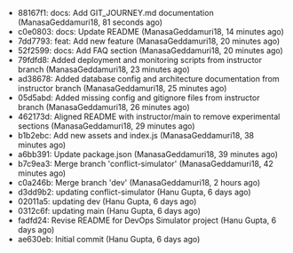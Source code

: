 - 88167f1: docs: Add GIT_JOURNEY.md documentation (ManasaGeddamuri18, 81 seconds ago)
- c0e0803: docs: Update README (ManasaGeddamuri18, 14 minutes ago)
- 7dd7793: feat: Add new feature (ManasaGeddamuri18, 20 minutes ago)
- 52f2599: docs: Add FAQ section (ManasaGeddamuri18, 20 minutes ago)
- 79fdfd8: Added deployment and monitoring scripts from instructor branch (ManasaGeddamuri18, 23 minutes ago)
- ad38678: Added database config and architecture documentation from instructor branch (ManasaGeddamuri18, 25 minutes ago)
- 05d5abd: Added missing config and gitignore files from instructor branch (ManasaGeddamuri18, 26 minutes ago)
- 462173d: Aligned README with instructor/main to remove experimental sections (ManasaGeddamuri18, 29 minutes ago)
- b1b2ebc: Add new assets and index.js (ManasaGeddamuri18, 38 minutes ago)
- a6bb391: Update package.json (ManasaGeddamuri18, 39 minutes ago)
- b7c9ea3: Merge branch 'conflict-simulator' (ManasaGeddamuri18, 42 minutes ago)
- c0a246b: Merge branch 'dev' (ManasaGeddamuri18, 2 hours ago)
- d3dd9b2: updating conflict-simulator (Hanu Gupta, 6 days ago)
- 02011a5: updating dev (Hanu Gupta, 6 days ago)
- 0312c6f: updating main (Hanu Gupta, 6 days ago)
- fadfd24: Revise README for DevOps Simulator project (Hanu Gupta, 6 days ago)
- ae630eb: Initial commit (Hanu Gupta, 6 days ago)